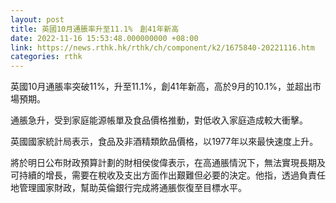 ```yaml
---
layout: post
title: 英國10月通脹率升至11.1%　創41年新高
date: 2022-11-16 15:53:48.000000000 +08:00
link: https://news.rthk.hk/rthk/ch/component/k2/1675840-20221116.htm
categories: rthk
---
```


英國10月通脹率突破11%，升至11.1%，創41年新高，高於9月的10.1%，並超出市場預期。

通脹急升，受到家庭能源帳單及食品價格推動，對低收入家庭造成較大衝擊。

英國國家統計局表示，食品及非酒精類飲品價格，以1977年以來最快速度上升。

將於明日公布財政預算計劃的財相侯俊偉表示，在高通脹情況下，無法實現長期及可持續的增長，需要在稅收及支出方面作出艱難但必要的決定。他指，透過負責任地管理國家財政，幫助英倫銀行完成將通脹恢復至目標水平。
